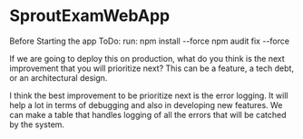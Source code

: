 # SproutExamWebApp

Before Starting the app
ToDo:
run: 
npm install --force
npm audit fix --force

If we are going to deploy this on production, what do you think is the next
improvement that you will prioritize next? This can be a feature, a tech debt, or
an architectural design.

I think the best improvement to be prioritize next is the error logging. It will help a lot in terms of debugging and also in developing new features.
We can make a table that handles logging of all the errors that will be catched by the system.